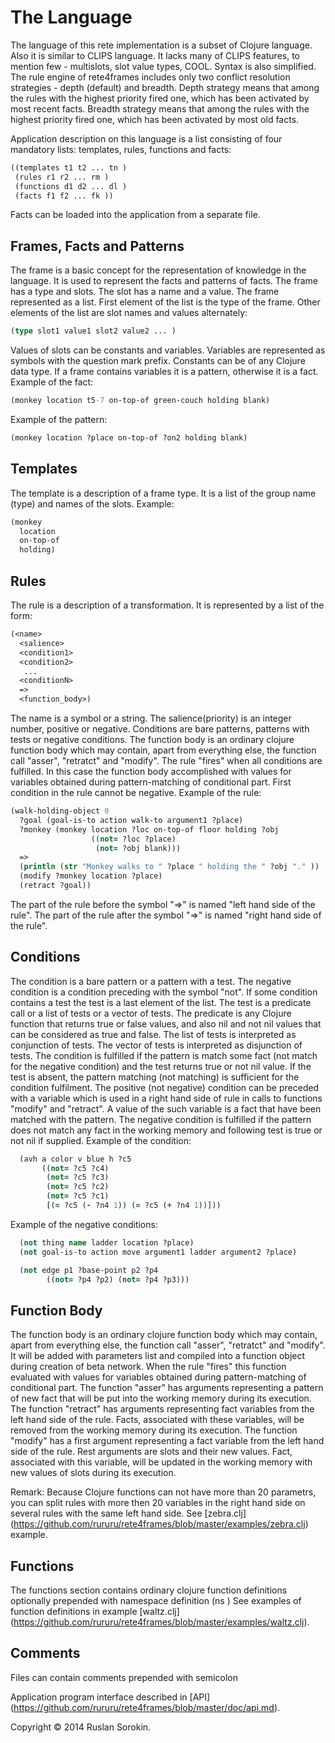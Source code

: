# The Language

The language of this rete implementation is a subset of Clojure language. Also it is similar to CLIPS language.
It lacks many of CLIPS features, to mention few - multislots, slot value types, COOL. Syntax is also simplified.
The rule engine of rete4frames includes only two conflict resolution strategies - depth (default) and breadth. Depth strategy means that among the rules with the highest priority fired one, which has been activated by most recent facts. Breadth strategy means that among the rules with the highest priority fired one, which has been activated by most old facts.

Application description on this language is a list consisting of four mandatory lists: templates, rules, functions and facts:
```clj
((templates t1 t2 ... tn )
 (rules r1 r2 ... rm )
 (functions d1 d2 ... dl )
 (facts f1 f2 ... fk ))
```
Facts can be loaded into the application from a separate file.

Frames, Facts and Patterns
----
The frame is a basic concept for the representation of knowledge in the language. It is used to represent the facts and patterns of facts.
The frame has a type and slots. The slot has a name and a value. The frame represented as a list.
First element of the list is the type of the frame. Other elements of the list are slot names and values alternately:
```clj
(type slot1 value1 slot2 value2 ... )
```
Values of slots can be constants and variables. Variables are represented as symbols with the question mark prefix. Constants can be of any Clojure data type.
If a frame contains variables it is a pattern, otherwise it is a fact.
Example of the fact:
```clj
(monkey location t5-7 on-top-of green-couch holding blank)
```
Example of the pattern:
```clj
(monkey location ?place on-top-of ?on2 holding blank)
```

Templates
----
The template is a description of a frame type. It is a list of the group name (type) and names of the slots.
Example:
```clj
(monkey
  location
  on-top-of
  holding)
```

Rules
----
The rule is a description of a transformation. It is represented by a list of the form:
```clj
(<name>
  <salience>
  <condition1>
  <condition2>
   ...
  <conditionN>
  =>
  <function_body>)
```
The name is a symbol or a string.
The salience(priority) is an integer number, positive or negative.
Conditions are bare patterns, patterns with tests or negative conditions.
The function body is an ordinary clojure function body which may contain, apart from everything else, the function call "asser", "retratct" and "modify".
The rule "fires" when all conditions are fulfilled. In this case the function body accomplished with values for variables obtained during pattern-matching of conditional part.
First condition in the rule cannot be negative.
Example of the rule:
```clj
(walk-holding-object 0
  ?goal (goal-is-to action walk-to argument1 ?place)
  ?monkey (monkey location ?loc on-top-of floor holding ?obj
                  ((not= ?loc ?place)
                   (not= ?obj blank)))
  =>
  (println (str "Monkey walks to " ?place " holding the " ?obj "." ))
  (modify ?monkey location ?place)
  (retract ?goal))
```
The part of the rule before the symbol "=>" is named "left hand side of the rule".
The part of the rule after the symbol "=>" is named "right hand side of the rule".

Conditions
----
The condition is a bare pattern or a pattern with a test.
The negative condition is a condition preceding with the symbol "not".
If some condition contains a test the test is a last element of the list.
The test is a predicate call or a list of tests or a vector of tests.
The predicate is any Clojure function that returns true or false values, and also nil and not nil values that can be considered as true and false.
The list of tests is interpreted as conjunction of tests. The vector of tests is interpreted as disjunction of tests.
The condition is fulfilled if the pattern is match some fact (not match for the negative condition) and the test returns true or not nil value.
If the test is absent, the pattern matching (not matching) is sufficient for the condition fulfilment.
The positive (not negative) condition can be preceded with a variable which is used in a right hand side of rule in calls to functions "modify" and "retract".
A value of the such variable is a fact that have been matched with the pattern.
The negative condition is fulfilled if the pattern does not match any fact in the working memory and following test is true or not nil if supplied.
Example of the condition:
```clj
  (avh a color v blue h ?c5
       ((not= ?c5 ?c4)
        (not= ?c5 ?c3)
        (not= ?c5 ?c2)
        (not= ?c5 ?c1)
        [(= ?c5 (- ?n4 1)) (= ?c5 (+ ?n4 1))]))
```
Example of the negative conditions:
```clj
  (not thing name ladder location ?place)
  (not goal-is-to action move argument1 ladder argument2 ?place)
```
```clj
  (not edge p1 ?base-point p2 ?p4
        ((not= ?p4 ?p2) (not= ?p4 ?p3)))
```

Function Body
----
The function body is an ordinary clojure function body which may contain, apart from everything else, the function call "asser", "retratct" and "modify". It will be added with parameters list and compiled into a function object during creation of beta network. When the rule "fires" this function evaluated with values for variables obtained during pattern-matching of conditional part.
The function "asser" has arguments representing a pattern of new fact that will be put into the working memory during its execution.
The function "retract" has arguments representing  fact variables from the left hand side of the rule.
Facts, associated with these variables, will be removed from the working memory during its execution.
The function "modify" has a first argument representing  a fact variable from the left hand side of the rule. Rest arguments are slots and their new values.
Fact, associated with this variable, will be updated in the working memory with new values of slots during its execution.

Remark: Because Clojure functions can not have more than 20 parametrs, you can split rules with more then 20 variables in the right hand side on several rules with the same left hand side. See [zebra.clj] (https://github.com/rururu/rete4frames/blob/master/examples/zebra.clj) example.

Functions
----
The functions section contains ordinary clojure function definitions optionally prepended with namespace definition (ns <namespace>)
See examples of function definitions in example [waltz.clj] (https://github.com/rururu/rete4frames/blob/master/examples/waltz.clj).

Comments
----
Files can contain comments prepended with semicolon

Application program interface described in [API] (https://github.com/rururu/rete4frames/blob/master/doc/api.md).

Copyright © 2014 Ruslan Sorokin.


